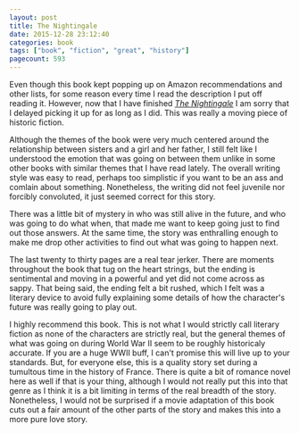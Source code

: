 ```yaml
---
layout: post
title: The Nightingale
date: 2015-12-28 23:12:40
categories: book
tags: ["book", "fiction", "great", "history"]
pagecount: 593
---
```


Even though this book kept popping up on Amazon recommendations
and other lists, for some reason every time I read the description
I put off reading it. However, now that I have finished
[*The Nightingale*][night-amazon] I am sorry that I delayed picking
it up for as long as I did. This was really a moving piece of
historic fiction.

Although the themes of the book were very much centered around
the relationship between sisters and a girl and her father,
I still felt like I understood the emotion that was going on
between them unlike in some other books with similar themes that
I have read lately. The overall writing style was easy to read,
perhaps too simplistic if you want to be an ass and comlain about
something. Nonetheless, the writing did not feel juvenile nor
forcibly convoluted, it just seemed correct for this story.

There was a little bit of mystery in who was still alive
in the future, and who was going to do what when, that made
me want to keep going just to find out those answers. At the
same time, the story was enthralling enough to make me drop
other activities to find out what was going to happen next.

The last twenty to thirty pages are a real tear jerker. There
are moments throughout the book that tug on the heart strings,
but the ending is sentimental and moving in a powerful and yet
did not come across as sappy. That being said, the ending
felt a bit rushed, which I felt was a literary device to avoid
fully explaining some details of how the character's future
was really going to play out.

I highly recommend this book. This is not what I would strictly
call literary fiction as none of the characters are strictly
real, but the general themes of what was going on during World War II
seem to be roughly historicaly accurate. If you are a huge WWII buff,
I can't promise this will live up to your standards. But, for everyone
else, this is a quality story set during a tumultous
time in the history of France. There is quite a bit of romance novel
here as well if that is your thing, although I would not really put
this into that genre as I think it is a bit limiting in terms of the
real breadth of the story. Nonetheless, I would not be surprised if
a movie adaptation of this book cuts out a fair amount of the other
parts of the story and makes this into a more pure love story.

[night-amazon]:  http://amzn.com/B00JO8PEN2 

